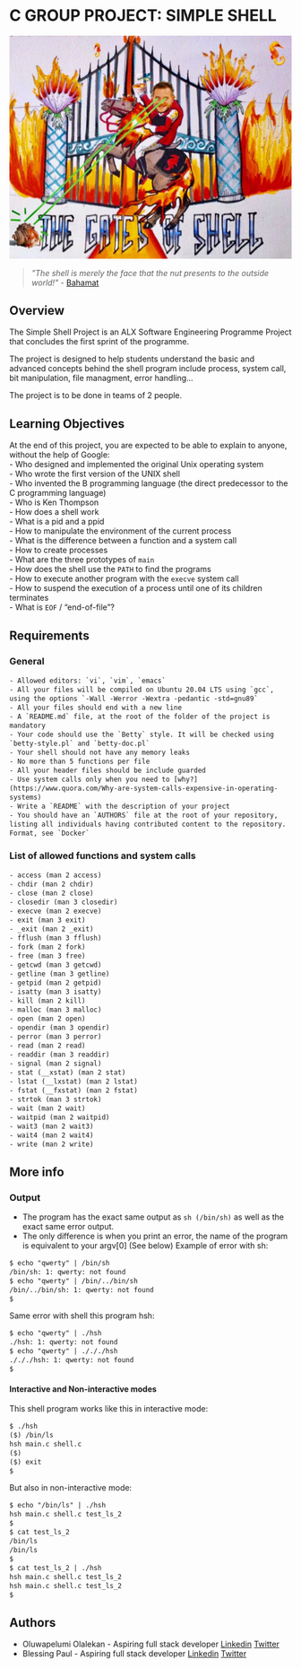 # C GROUP PROJECT: SIMPLE SHELL

<p><img src="gates_of_shell.jpeg"/></p>

> *"The shell is merely the face that the nut presents to the outside world!"*
> 	\- [Bahamat](https://unix.stackexchange.com/users/3309/bahamat)

## Overview
The Simple Shell Project is an ALX Software Engineering Programme Project that concludes the first sprint of the programme.

The project is designed to help students understand the basic and advanced concepts behind the shell program include process, system call, bit manipulation, file managment, error handling...

The project is to be done in teams of 2 people.

## Learning Objectives
At the end of this project, you are expected to be able to explain to anyone, without the help of Google:  
	- Who designed and implemented the original Unix operating system  
	- Who wrote the first version of the UNIX shell  
	- Who invented the B programming language (the direct predecessor to the C programming language)  
	- Who is Ken Thompson  
	- How does a shell work  
	- What is a pid and a ppid  
	- How to manipulate the environment of the current process  
	- What is the difference between a function and a system call  
	- How to create processes  
	- What are the three prototypes of `main`  
	- How does the shell use the `PATH` to find the programs  
	- How to execute another program with the `execve` system call  
	- How to suspend the execution of a process until one of its children terminates  
	- What is `EOF` / “end-of-file”?  

## Requirements

### General
	- Allowed editors: `vi`, `vim`, `emacs`  
	- All your files will be compiled on Ubuntu 20.04 LTS using `gcc`, using the options `-Wall -Werror -Wextra -pedantic -std=gnu89`  
	- All your files should end with a new line  
	- A `README.md` file, at the root of the folder of the project is mandatory  
	- Your code should use the `Betty` style. It will be checked using `betty-style.pl` and `betty-doc.pl`  
	- Your shell should not have any memory leaks  
	- No more than 5 functions per file  
	- All your header files should be include guarded  
	- Use system calls only when you need to [why?](https://www.quora.com/Why-are-system-calls-expensive-in-operating-systems)  
	- Write a `README` with the description of your project  
	- You should have an `AUTHORS` file at the root of your repository, listing all individuals having contributed content to the repository. Format, see `Docker`  

### List of allowed functions and system calls	
	- access (man 2 access)
	- chdir (man 2 chdir)
	- close (man 2 close)
	- closedir (man 3 closedir)
	- execve (man 2 execve)
	- exit (man 3 exit)
	- _exit (man 2 _exit)
	- fflush (man 3 fflush)
	- fork (man 2 fork)
	- free (man 3 free)
	- getcwd (man 3 getcwd)
	- getline (man 3 getline)
	- getpid (man 2 getpid)
	- isatty (man 3 isatty)
	- kill (man 2 kill)
	- malloc (man 3 malloc)
	- open (man 2 open)
	- opendir (man 3 opendir)
	- perror (man 3 perror)
	- read (man 2 read)
	- readdir (man 3 readdir)
	- signal (man 2 signal)
	- stat (__xstat) (man 2 stat)
	- lstat (__lxstat) (man 2 lstat)
	- fstat (__fxstat) (man 2 fstat)
	- strtok (man 3 strtok)
	- wait (man 2 wait)
	- waitpid (man 2 waitpid)
	- wait3 (man 2 wait3)
	- wait4 (man 2 wait4)
	- write (man 2 write)

## More info

### Output
- The program has the exact same output as `sh (/bin/sh)` as well as the exact same error output.
- The only difference is when you print an error, the name of the program is equivalent to your argv[0] (See below)
Example of error with sh:
```
$ echo "qwerty" | /bin/sh
/bin/sh: 1: qwerty: not found
$ echo "qwerty" | /bin/../bin/sh
/bin/../bin/sh: 1: qwerty: not found
$
```
Same error with shell this program hsh:
```
$ echo "qwerty" | ./hsh
./hsh: 1: qwerty: not found
$ echo "qwerty" | ./././hsh
./././hsh: 1: qwerty: not found
$
```

#### Interactive and Non-interactive modes
This shell program works like this in interactive mode:
```
$ ./hsh
($) /bin/ls
hsh main.c shell.c
($)
($) exit
$
```
But also in non-interactive mode:
```
$ echo "/bin/ls" | ./hsh
hsh main.c shell.c test_ls_2
$
$ cat test_ls_2
/bin/ls
/bin/ls
$
$ cat test_ls_2 | ./hsh
hsh main.c shell.c test_ls_2
hsh main.c shell.c test_ls_2
$
```

## Authors
- Oluwapelumi Olalekan - Aspiring full stack developer [Linkedin](https://www.linkedin.com/in/oluwapelumi-olalekan-272b00153/) [Twitter](https://twitter.com/one_pelumi_guy)
- Blessing Paul - Aspiring full stack developer  [Linkedin](https://www.linkedin.com/in/blessing-paul-1b5954225) [Twitter](https://twitter.com/LOISONYEBUCHI?t=_j6fvfM-N-qgVMm-gnLPmg&s=09)
